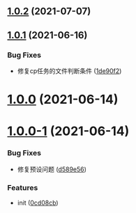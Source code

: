 ## [1.0.2](https://gitee.com/agile-development-system/gulp-config-preset/compare/v1.0.1...v1.0.2) (2021-07-07)



## [1.0.1](https://gitee.com/agile-development-system/gulp-config-preset/compare/v1.0.0...v1.0.1) (2021-06-16)


### Bug Fixes

* 修复cp任务的文件判断条件 ([1de90f2](https://gitee.com/agile-development-system/gulp-config-preset/commits/1de90f2781deaaaaa2a3535cbf711d1adac60ccd))



# [1.0.0](https://gitee.com/agile-development-system/gulp-config-preset/compare/v1.0.0-1...v1.0.0) (2021-06-14)



# [1.0.0-1](https://gitee.com/agile-development-system/gulp-config-preset/compare/0cd08cbf96f8eed03bb3e6345e3baf1b86c284e6...v1.0.0-1) (2021-06-14)


### Bug Fixes

* 修复预设问题 ([d589e56](https://gitee.com/agile-development-system/gulp-config-preset/commits/d589e56ef7c2949bd661118641413aaff75c61f9))


### Features

* init ([0cd08cb](https://gitee.com/agile-development-system/gulp-config-preset/commits/0cd08cbf96f8eed03bb3e6345e3baf1b86c284e6))



